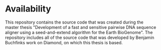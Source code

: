 # Availability

This repository contains the source code that was created during the master thesis "Development of a fast and sensitive pairwise
DNA sequence aligner using a seed-and-extend
algorithm for the Earth BioGenome". 
The repository includes all of the source code that was developed by Benjamin Buchfinks work on Diamond, on which this thesis is based.

